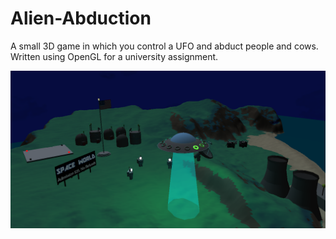 # Alien-Abduction
A small 3D game in which you control a UFO and abduct people and cows. Written using OpenGL for a university assignment. 

![Game Screenshot](screenshot.png)
